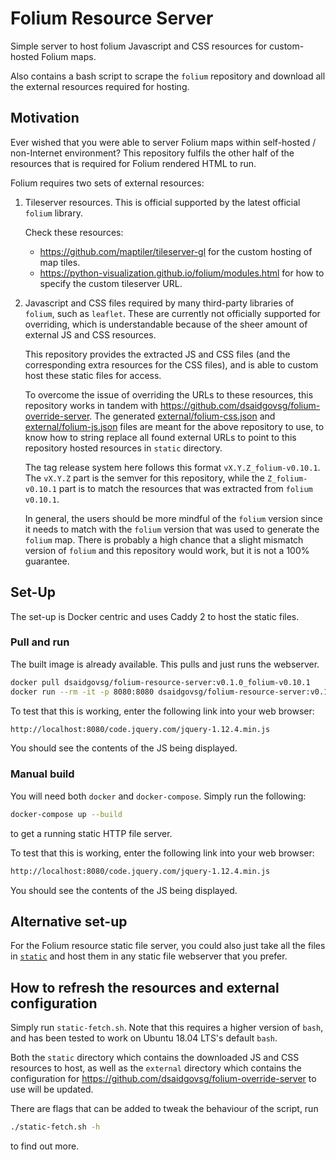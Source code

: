 # Folium Resource Server

Simple server to host folium Javascript and CSS resources for custom-hosted
Folium maps.

Also contains a bash script to scrape the `folium` repository and download all
the external resources required for hosting.

## Motivation

Ever wished that you were able to server Folium maps within self-hosted /
non-Internet environment? This repository fulfils the other half of the
resources that is required for Folium rendered HTML to run.

Folium requires two sets of external resources:

1. Tileserver resources. This is official supported by the latest official
   `folium` library.

   Check these resources:
   - <https://github.com/maptiler/tileserver-gl> for the custom hosting of map
     tiles.
   - <https://python-visualization.github.io/folium/modules.html> for how to
     specify the custom tileserver URL.

2. Javascript and CSS files required by many third-party libraries of `folium`,
   such as `leaflet`. These are currently not officially supported for
   overriding, which is understandable because of the sheer amount of external
   JS and CSS resources.

   This repository provides the extracted JS and CSS files (and the
   corresponding extra resources for the CSS files), and is able to custom
   host these static files for access.

   To overcome the issue of overriding the URLs to these resources, this
   repository works in tandem with
   <https://github.com/dsaidgovsg/folium-override-server>. The generated
   [external/folium-css.json](external/folium-css.json) and
   [external/folium-js.json](external/folium-js.json) files are meant for the
   above repository to use, to know how to string replace all found external
   URLs to point to this repository hosted resources in `static` directory.

   The tag release system here follows this format `vX.Y.Z_folium-v0.10.1`. The
   `vX.Y.Z` part is the semver for this repository, while the `Z_folium-v0.10.1`
   part is to match the resources that was extracted from `folium` `v0.10.1`.

   In general, the users should be more mindful of the `folium` version since
   it needs to match with the `folium` version that was used to generate the
   `folium` map. There is probably a high chance that a slight mismatch version
   of `folium` and this repository would work, but it is not a 100% guarantee.

## Set-Up

The set-up is Docker centric and uses Caddy 2 to host the static files.

### Pull and run

The built image is already available. This pulls and just runs the webserver.

```bash
docker pull dsaidgovsg/folium-resource-server:v0.1.0_folium-v0.10.1
docker run --rm -it -p 8080:8080 dsaidgovsg/folium-resource-server:v0.1.0_folium-v0.10.1
```

To test that this is working, enter the following link into your web browser:

```txt
http://localhost:8080/code.jquery.com/jquery-1.12.4.min.js
```

You should see the contents of the JS being displayed.

### Manual build

You will need both `docker` and `docker-compose`. Simply run the following:

```bash
docker-compose up --build
```

to get a running static HTTP file server.

To test that this is working, enter the following link into your web browser:

```txt
http://localhost:8080/code.jquery.com/jquery-1.12.4.min.js
```

You should see the contents of the JS being displayed.

## Alternative set-up

For the Folium resource static file server, you could also just take all the
files in [`static`](static/) and host them in any static file webserver that you
prefer.

## How to refresh the resources and external configuration

Simply run `static-fetch.sh`. Note that this requires a higher version of
`bash`, and has been tested to work on Ubuntu 18.04 LTS's default `bash`.

Both the `static` directory which contains the downloaded JS and CSS resources to host, as well as
the `external` directory which contains the configuration for
<https://github.com/dsaidgovsg/folium-override-server> to use will be updated.

There are flags that can be added to tweak the behaviour of the script, run

```bash
./static-fetch.sh -h
```

to find out more.
